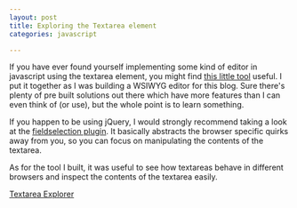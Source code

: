 ```yaml
---
layout: post
title: Exploring the Textarea element
categories: javascript

---
```


If you have ever found yourself implementing some kind of editor in javascript using the textarea element, you might find [this little tool](/resources/TextareaExplorer.html) useful.  I put it together as I was building a WSIWYG editor for this blog. Sure there's plenty of pre built solutions out there  which have more features than I can even think of (or use), but the whole point is to learn something.

If you happen to be using jQuery, I would strongly recommend taking a look at the [fieldselection plugin](https://github.com/localhost/jquery-fieldselection). It basically abstracts the browser specific quirks away from you, so you can focus on manipulating the contents of the textarea.

As for the tool I built, it was useful to see how textareas behave in different browsers and inspect the contents of the textarea easily.

[Textarea Explorer](/resources/TextareaExplorer.html)